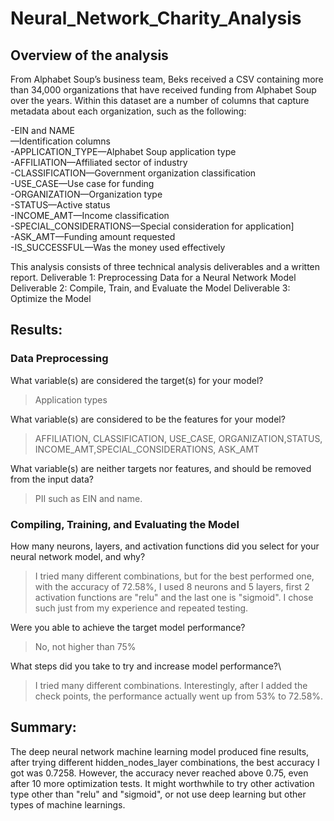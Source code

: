 # Neural_Network_Charity_Analysis

## Overview of the analysis

From Alphabet Soup’s business team, Beks received a CSV containing more than 34,000 organizations that have received funding from Alphabet Soup over the years. Within this dataset are a number of columns that capture metadata about each organization, such as the following:

-EIN and NAME\
—Identification columns\
-APPLICATION_TYPE—Alphabet Soup application type\
-AFFILIATION—Affiliated sector of industry\
-CLASSIFICATION—Government organization classification\
-USE_CASE—Use case for funding\
-ORGANIZATION—Organization type\
-STATUS—Active status\
-INCOME_AMT—Income classification\
-SPECIAL_CONSIDERATIONS—Special consideration for application]\
-ASK_AMT—Funding amount requested\
-IS_SUCCESSFUL—Was the money used effectively

This analysis consists of three technical analysis deliverables and a written report. 
Deliverable 1: Preprocessing Data for a Neural Network Model
Deliverable 2: Compile, Train, and Evaluate the Model
Deliverable 3: Optimize the Model


## Results:

### Data Preprocessing
What variable(s) are considered the target(s) for your model?
>Application types 

What variable(s) are considered to be the features for your model?
>AFFILIATION, CLASSIFICATION, USE_CASE, ORGANIZATION,STATUS, INCOME_AMT,SPECIAL_CONSIDERATIONS, ASK_AMT

What variable(s) are neither targets nor features, and should be removed from the input data?
>PII such as EIN and name. 


### Compiling, Training, and Evaluating the Model

How many neurons, layers, and activation functions did you select for your neural network model, and why?
>I tried many different combinations, but for the best performed one, with the accuracy of 72.58%, I used 8 neurons and 5 layers, first 2 activation functions are "relu" and the last one is "sigmoid". I chose such just from my experience and repeated testing.


Were you able to achieve the target model performance?
>No, not higher than 75%


What steps did you take to try and increase model performance?\
>I tried many different combinations. Interestingly, after I added the check points, the performance actually went up from 53% to 72.58%. 



## Summary:

The deep neural network machine learning model produced fine results, after trying different hidden_nodes_layer combinations, the best accuracy I got was 0.7258. However, the accuracy never reached above 0.75, even after 10 more optimization tests. 
It might worthwhile to try other activation type other than "relu" and "sigmoid", or not use deep learning but other types of machine learnings.  